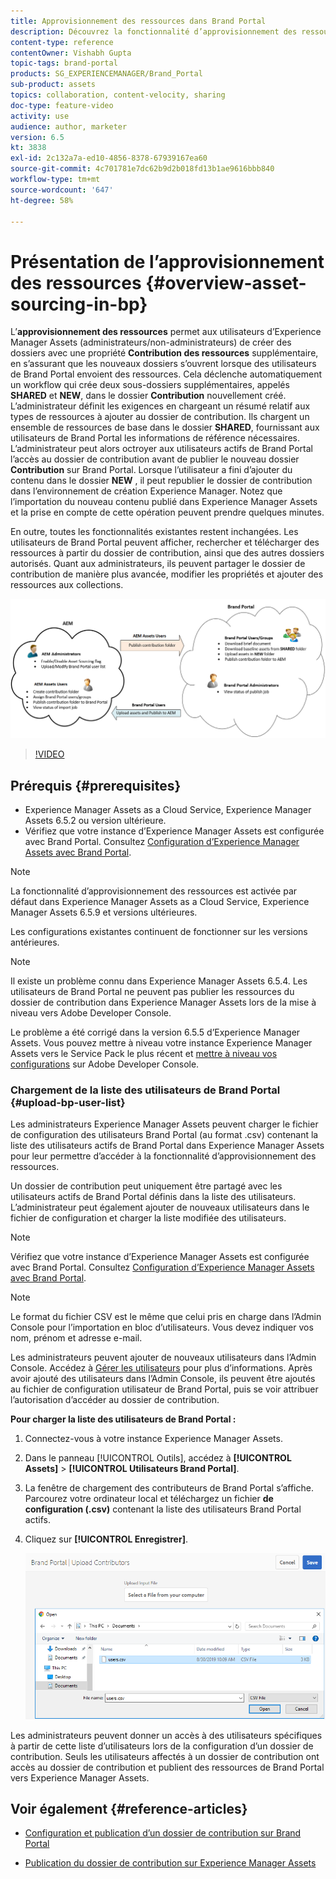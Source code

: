 ```yaml
---
title: Approvisionnement des ressources dans Brand Portal
description: Découvrez la fonctionnalité d’approvisionnement des ressources disponible dans Adobe Experience Manager Assets Brand Portal.
content-type: reference
contentOwner: Vishabh Gupta
topic-tags: brand-portal
products: SG_EXPERIENCEMANAGER/Brand_Portal
sub-product: assets
topics: collaboration, content-velocity, sharing
doc-type: feature-video
activity: use
audience: author, marketer
version: 6.5
kt: 3838
exl-id: 2c132a7a-ed10-4856-8378-67939167ea60
source-git-commit: 4c701781e7dc62b9d2b018fd13b1ae9616bbb840
workflow-type: tm+mt
source-wordcount: '647'
ht-degree: 58%

---
```


# Présentation de l’approvisionnement des ressources {#overview-asset-sourcing-in-bp}

L’**approvisionnement des ressources** permet aux utilisateurs d’Experience Manager Assets (administrateurs/non-administrateurs) de créer des dossiers avec une propriété **Contribution des ressources** supplémentaire, en s’assurant que les nouveaux dossiers s’ouvrent lorsque des utilisateurs de Brand Portal envoient des ressources. Cela déclenche automatiquement un workflow qui crée deux sous-dossiers supplémentaires, appelés **SHARED** et **NEW**, dans le dossier **Contribution** nouvellement créé. L’administrateur définit les exigences en chargeant un résumé relatif aux types de ressources à ajouter au dossier de contribution. Ils chargent un ensemble de ressources de base dans le dossier **SHARED**, fournissant aux utilisateurs de Brand Portal les informations de référence nécessaires. L’administrateur peut alors octroyer aux utilisateurs actifs de Brand Portal l’accès au dossier de contribution avant de publier le nouveau dossier **Contribution** sur Brand Portal. Lorsque l’utilisateur a fini d’ajouter du contenu dans le dossier **NEW** , il peut republier le dossier de contribution dans l’environnement de création Experience Manager. Notez que l’importation du nouveau contenu publié dans Experience Manager Assets et la prise en compte de cette opération peuvent prendre quelques minutes.

En outre, toutes les fonctionnalités existantes restent inchangées. Les utilisateurs de Brand Portal peuvent afficher, rechercher et télécharger des ressources à partir du dossier de contribution, ainsi que des autres dossiers autorisés. Quant aux administrateurs, ils peuvent partager le dossier de contribution de manière plus avancée, modifier les propriétés et ajouter des ressources aux collections.

![Approvisionnement des ressources dans Brand Portal](assets/asset-sourcing.png)

>[!VIDEO](https://video.tv.adobe.com/v/29365/?quality=12)

## Prérequis {#prerequisites}

* Experience Manager Assets as a Cloud Service, Experience Manager Assets 6.5.2 ou version ultérieure.
* Vérifiez que votre instance d’Experience Manager Assets est configurée avec Brand Portal. Consultez [Configuration d’Experience Manager Assets avec Brand Portal](../using/configure-aem-assets-with-brand-portal.md).

<!--
* Ensure that your Brand Portal tenant is configured with one AEM Assets author instance.
-->

>[!NOTE]
>
>La fonctionnalité d’approvisionnement des ressources est activée par défaut dans Experience Manager Assets as a Cloud Service, Experience Manager Assets 6.5.9 et versions ultérieures.
>
>Les configurations existantes continuent de fonctionner sur les versions antérieures.

>[!NOTE]
>
>Il existe un problème connu dans Experience Manager Assets 6.5.4. Les utilisateurs de Brand Portal ne peuvent pas publier les ressources du dossier de contribution dans Experience Manager Assets lors de la mise à niveau vers Adobe Developer Console.
>
>Le problème a été corrigé dans la version 6.5.5 d’Experience Manager Assets. Vous pouvez mettre à niveau votre instance Experience Manager Assets vers le Service Pack le plus récent et [mettre à niveau vos configurations](https://experienceleague.adobe.com/en/docs/experience-manager-65/content/assets/brandportal/configure-aem-assets-with-brand-portal#upgrade-integration-65) sur Adobe Developer Console.

<!--

>For immediate fix on AEM 6.5.4, it is recommended to [download the hotfix](https://www.adobeaemcloud.com/content/marketplace/marketplaceProxy.html?packagePath=/content/companies/public/adobe/packages/cq650/hotfix/cq-6.5.0-hotfix-33041) and install on your author instance.
-->

<!--
## Configure Asset Sourcing {#configure-asset-sourcing}

**Asset Sourcing** is configured from within the AEM Assets author instance. The administrators can enable the Asset Sourcing feature flag configuration from the **AEM Web Console Configuration** and upload the active Brand Portal users list in **AEM Assets**.

>[!NOTE]
>
>Asset Sourcing is by default enabled on AEM Assets as a Cloud Service. The AEM administrator can directly upload the active Brand Portal users to allow them access to the Asset Sourcing feature.

>[!NOTE]
>
>Before you begin with the configuration, ensure that your AEM Assets instance is configured with Brand Portal. See, [Configure AEM Assets with Brand Portal](../using/configure-aem-assets-with-brand-portal.md). 

The following video demonstrates, how to configure Asset Sourcing on your AEM Assets author instance:

>[!VIDEO](https://video.tv.adobe.com/v/29771)
-->

<!--
### Enable Asset Sourcing {#enable-asset-sourcing}

AEM administrators can enable the Asset Sourcing feature flag from within the AEM Web Console Configuration (a.k.a Configuration Manager).

>[!NOTE]
>
>This step is not applicable for AEM Assets as a Cloud Service.


**To enable Asset Sourcing:**
1. Log in to your AEM Assets author instance and open Configuration Manager. 
Default URL: http:// localhost:4502/system/console/configMgr.
1. Search using the keyword **Asset Sourcing** to locate **[!UICONTROL Asset Sourcing Feature Flag Config]**.
1. Click **[!UICONTROL Asset Sourcing Feature Flag Config]** to open the configuration window.
1. Select the **[!UICONTROL feature.flag.active.status]** check box.
1. Click **[!UICONTROL Save]**.

![](assets/enable-asset-sourcing.png)
-->


### Chargement de la liste des utilisateurs de Brand Portal {#upload-bp-user-list}

Les administrateurs Experience Manager Assets peuvent charger le fichier de configuration des utilisateurs Brand Portal (au format .csv) contenant la liste des utilisateurs actifs de Brand Portal dans Experience Manager Assets pour leur permettre d’accéder à la fonctionnalité d’approvisionnement des ressources.

Un dossier de contribution peut uniquement être partagé avec les utilisateurs actifs de Brand Portal définis dans la liste des utilisateurs. L’administrateur peut également ajouter de nouveaux utilisateurs dans le fichier de configuration et charger la liste modifiée des utilisateurs.

>[!NOTE]
>
>Vérifiez que votre instance d’Experience Manager Assets est configurée avec Brand Portal. Consultez [Configuration d’Experience Manager Assets avec Brand Portal](../using/configure-aem-assets-with-brand-portal.md).

>[!NOTE]
>
>Le format du fichier CSV est le même que celui pris en charge dans l’Admin Console pour l’importation en bloc d’utilisateurs. Vous devez indiquer vos nom, prénom et adresse e-mail.

Les administrateurs peuvent ajouter de nouveaux utilisateurs dans l’Admin Console. Accédez à [Gérer les utilisateurs](brand-portal-adding-users.md) pour plus d’informations. Après avoir ajouté des utilisateurs dans l’Admin Console, ils peuvent être ajoutés au fichier de configuration utilisateur de Brand Portal, puis se voir attribuer l’autorisation d’accéder au dossier de contribution.

**Pour charger la liste des utilisateurs de Brand Portal :**

1. Connectez-vous à votre instance Experience Manager Assets.
1. Dans le panneau [!UICONTROL Outils], accédez à **[!UICONTROL Assets]** > **[!UICONTROL Utilisateurs Brand Portal]**.

1. La fenêtre de chargement des contributeurs de Brand Portal s’affiche.
Parcourez votre ordinateur local et téléchargez un fichier **de configuration (.csv)** contenant la liste des utilisateurs Brand Portal actifs.
1. Cliquez sur **[!UICONTROL Enregistrer]**.

   ![](assets/upload-user-list2.png)


Les administrateurs peuvent donner un accès à des utilisateurs spécifiques à partir de cette liste d’utilisateurs lors de la configuration d’un dossier de contribution. Seuls les utilisateurs affectés à un dossier de contribution ont accès au dossier de contribution et publient des ressources de Brand Portal vers Experience Manager Assets.

## Voir également {#reference-articles}

* [Configuration et publication d’un dossier de contribution sur Brand Portal](brand-portal-publish-contribution-folder-to-brand-portal.md)

* [Publication du dossier de contribution sur Experience Manager Assets](brand-portal-publish-contribution-folder-to-aem-assets.md)
